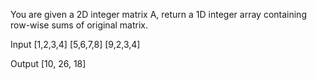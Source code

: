 You are given a 2D integer matrix A, return a 1D integer array containing row-wise sums of original matrix.

Input
[1,2,3,4]
[5,6,7,8]
[9,2,3,4]

Output
[10, 26, 18]
